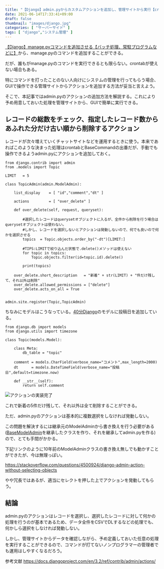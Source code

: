 ```yaml
---
title: "【Django】admin.pyからカスタムアクションを追加し、管理サイトから実行【crontab、BaseCommandが使えない場合の対処法】"
date: 2021-06-14T17:33:41+09:00
draft: false
thumbnail: "images/django.jpg"
categories: [ "サーバーサイド" ]
tags: [ "django","システム管理" ]
---
```




[【Django】manage.pyコマンドを追加させる【バッチ処理、常駐プログラムなどに】](/post/django-command-add/)から、manage.pyのコマンドを追加することができる。

だが、誰もがmanage.pyのコマンドを実行できるとも限らない。crontabが使えない場合もある。

特にコマンドを打ったことのない人向けにシステムの管理を行ってもらう場合、GUIで操作できる管理サイトからアクションを追加する方法が妥当と言えよう。

そこで、本記事ではadmin.pyのアクションの追加方法を解説する。これにより予め用意しておいた処理を管理サイトから、GUIで簡単に実行できる。

## レコードの総数をチェック、指定したレコード数からあふれた分だけ古い順から削除するアクション

レコードが次々増えていくチャットサイトなどを運用するときに使う。本来であればこのような決まった処理はcrontabとBaseCommandの出番だが、手動でも操作できるようadmin.pyにアクションを追加しておく。


    from django.contrib import admin
    from .models import Topic
    
    LIMIT   = 5 
    
    class TopicAdmin(admin.ModelAdmin):
    
        list_display    = [ "id","comment","dt" ]
    
        actions         = [ "over_delete" ]
    
        def over_delete(self, request, queryset):
    
            #選択したレコードはquerysetオブジェクトに入るが、全件から削除を行う場合はquerysetオブジェクトは使わない。
            #しかし、レコードを選択しないとアクションは発動しないので、何でも良いので何かを選択させる
            topics  = Topic.objects.order_by("-dt")[LIMIT:]
                
            #TIPS:LIMITで絞り込んだ状態で.delete()メソッドは使えない
            for topic in topics:
                Topic.objects.filter(id=topic.id).delete()
    
            print(topics)
    
        over_delete.short_description   = "新着" + str(LIMIT) + "件だけ残して、それ以外は削除"
        over_delete.allowed_permissions = ["delete"]
        over_delete.acts_on_all = True
    
    
    admin.site.register(Topic,TopicAdmin)


ちなみにモデルはこうなっている。[40分Django](/post/startup-django/)のモデルに投稿日を追加している。

    from django.db import models
    from django.utils import timezone
    
    class Topic(models.Model):
    
        class Meta:
            db_table = "topic"
    
        comment = models.CharField(verbose_name="コメント",max_length=2000)
        dt      = models.DateTimeField(verbose_name="投稿日",default=timezone.now)
    
        def __str__(self):
            return self.comment
    


<div class="img-center"><img src="/images/Screenshot from 2021-06-15 10-17-40.png" alt="アクションの実装完了"></div>

これで新着の5件だけ残して、それ以外は全て削除することができる。

ただ、admin.pyのアクションは基本的に複数選択をしなければ発動しない。

この問題を解決するには継承元のModelAdminから書き換えを行う必要がある([BaseModelAdmin](https://github.com/django/django/blob/316cc34d046ad86e100227772294f906fae1c2e5/django/contrib/admin/options.py#L551)を継承したクラスを作り、それを継承してadmin.pyを作る)ので、とても手間がかかる。

下記リンクのように10年前のModelAdminクラスの書き換え無しでも動かすことができたが、今は無理っぽい。

https://stackoverflow.com/questions/4500924/django-admin-action-without-selecting-objects

やや冗長ではあるが、適当にセレクトを押した上でアクションを発動してもらう。

## 結論

admin.pyのアクションはレコードを選択し、選択したレコードに対して何かの処理を行うのが基本であるため、データ全件をCSVでDLするなどの処理でも、何かしら選択をしなければ発動しない。

しかし、管理サイトからデータを確認しながら、予め定義しておいた任意の処理を実行することができるので、コマンドが打てないノンプログラマーの管理者でも運用はしやすくなるだろう。

参考文献 https://docs.djangoproject.com/en/3.2/ref/contrib/admin/actions/
